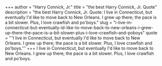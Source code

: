 +++
author = "Harry Connick, Jr."
title = "the best Harry Connick, Jr. Quote"
description = "the best Harry Connick, Jr. Quote: I live in Connecticut, but eventually I'd like to move back to New Orleans. I grew up there; the pace is a bit slower. Plus, I love crawfish and po'boys."
slug = "i-live-in-connecticut-but-eventually-id-like-to-move-back-to-new-orleans-i-grew-up-there-the-pace-is-a-bit-slower-plus-i-love-crawfish-and-poboys"
quote = '''I live in Connecticut, but eventually I'd like to move back to New Orleans. I grew up there; the pace is a bit slower. Plus, I love crawfish and po'boys.'''
+++
I live in Connecticut, but eventually I'd like to move back to New Orleans. I grew up there; the pace is a bit slower. Plus, I love crawfish and po'boys.
